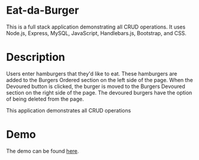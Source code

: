 # Eat-da-Burger

This is a full stack application demonstrating all CRUD operations. It uses Node.js, Express, MySQL, JavaScript, Handlebars.js, Bootstrap, and CSS. 

# Description
Users enter hamburgers that they'd like to eat. These hamburgers are added to the Burgers Ordered section on the left side of the page. When the Devoured button is clicked, the burger is moved to the Burgers Devoured section on the right side of the page. The devoured burgers have the option of being deleted from the page. 

This application demonstrates all CRUD operations

# Demo
The demo can be found [here](https://warm-caverns-14065.herokuapp.com/).
